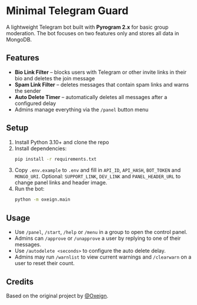 # Minimal Telegram Guard

A lightweight Telegram bot built with **Pyrogram 2.x** for basic group moderation. The bot focuses on two features only and stores all data in MongoDB.

## Features

- **Bio Link Filter** – blocks users with Telegram or other invite links in their bio and deletes the join message
- **Spam Link Filter** – deletes messages that contain spam links and warns the sender
- **Auto Delete Timer** – automatically deletes all messages after a configured delay
- Admins manage everything via the `/panel` button menu

## Setup

1. Install Python 3.10+ and clone the repo
2. Install dependencies:
   ```bash
   pip install -r requirements.txt
   ```
3. Copy `.env.example` to `.env` and fill in `API_ID`, `API_HASH`, `BOT_TOKEN` and `MONGO_URI`.
   Optional: `SUPPORT_LINK`, `DEV_LINK` and `PANEL_HEADER_URL` to change panel links and header image.
4. Run the bot:
   ```bash
   python -m oxeign.main
   ```

## Usage

- Use `/panel`, `/start`, `/help` or `/menu` in a group to open the control panel.
- Admins can `/approve` or `/unapprove` a user by replying to one of their messages.
- Use `/autodelete <seconds>` to configure the auto delete delay.
- Admins may run `/warnlist` to view current warnings and `/clearwarn` on a user
  to reset their count.

## Credits

Based on the original project by [@Oxeign](https://t.me/Oxeign).
